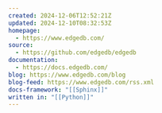 ```yaml
---
created: 2024-12-06T12:52:21Z
updated: 2024-12-10T08:32:53Z
homepage:
  - https://www.edgedb.com/
source:
  - https://github.com/edgedb/edgedb
documentation:
  - https://docs.edgedb.com/
blog: https://www.edgedb.com/blog
blog-feed: https://www.edgedb.com/rss.xml
docs-framework: "[[Sphinx]]"
written in: "[[Python]]"
---
```

